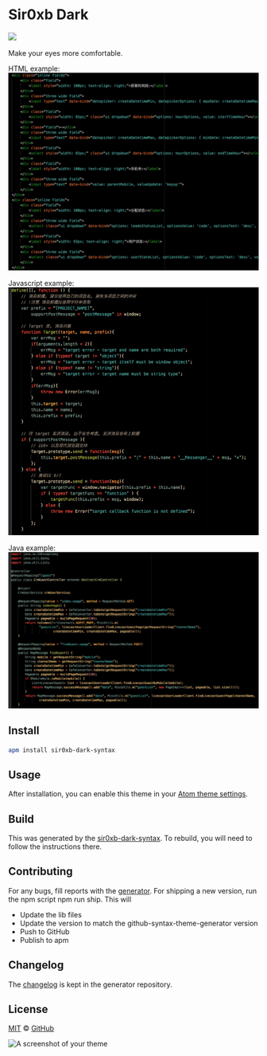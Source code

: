 # Sir0xb Dark

![](https://img.shields.io/apm/dm/sir0xb-dark-syntax.svg?maxAge=259200)

Make your eyes more comfortable.

HTML example:
![](html.png)

Javascript example:
![](js.png)

Java example:
![](java.png)

## Install

```bash
apm install sir0xb-dark-syntax
```

## Usage

After installation, you can enable this theme in your [Atom theme settings](http://flight-manual.atom.io/using-atom/sections/atom-packages/#_atom_themes).

## Build

This was generated by the [sir0xb-dark-syntax](https://github.com/Sir0xb/sir0xb-dark-syntax). To rebuild, you will need to follow the instructions there.

## Contributing

For any bugs, fill reports with the [generator](https://github.com/Sir0xb/sir0xb-dark-syntax/issues). For shipping a new version, run the npm script npm run ship. This will

* Update the lib files
* Update the version to match the github-syntax-theme-generator version
* Push to GitHub
* Publish to apm

## Changelog

The [changelog](https://github.com/Sir0xb/sir0xb-dark-syntax/blob/master/CHANGELOG.md) is kept in the generator repository.

## License

[MIT](https://github.com/Sir0xb/sir0xb-dark-syntax/blob/master/LICENSE.md) © [GitHub](https://github.com/)

![A screenshot of your theme](https://f.cloud.github.com/assets/69169/2289498/4c3cb0ec-a009-11e3-8dbd-077ee11741e5.gif)
